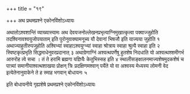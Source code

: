 +++
title = "१९"

+++
अथ प्रथमप्रश्ने एकोनविंशोऽध्यायः

अथातोऽश्वशान्तिं
व्याख्यास्यामः अथ देवयजनोल्लेखनप्रभृत्याग्निमुखात्कृत्वा
पक्वाज्जुहोति तदश्विनावश्वयुजोपयाताम् इति
पुरोनुवाक्यामनूच्य यौ देवानां भिषजौ
इति याज्यया जुहोति १  
अथाज्याहुतीरुपजुहोति अश्विभ्यां
स्वाहाऽश्वयुग्भ्यां स्वाहा श्रोत्राय स्वाहा
श्रुत्यै स्वाहा इति २  
स्विष्टकृत्प्रभृति सिद्धमाधेनुवरप्रदानात् ३
अथाग्रेणाग्निं अश्वत्थपर्णेषु हुतशेष निदधाति यो
अश्वत्थश्शमीगर्भ आरुरोह त्वे सचा । तं ते
हरामि ब्रह्मगा यज्ञियैः केतुभिस्सह इति ४
स्थालीसङ्क्षालनमाज्यशेषमुदकशेषं
च पात्र्यां समानीयाश्वत्थशाखया प्रोक्षन् त्रिः प्रदक्षिणमश्वान् पर्येते
यो वा अश्वस्य मेध्यस्य लोमनी वेद इत्येतेनानुवाकेने ते ह स्माह भगवान्
बोधायनः ५  

इति बोधायनीये गृह्यशेषे प्रथमप्रश्ने एकोनविंशोऽध्यायः
